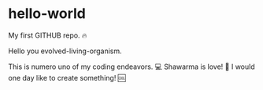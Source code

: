 # hello-world
My first GITHUB repo.  🔥

Hello you evolved-living-organism.

This is numero uno of my coding endeavors. 💻
Shawarma is love! 🌯 
I would one day like to create something! 🆒
